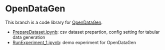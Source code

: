 # OpenDataGen

This branch is a code library for [OpenDataGen](https://gitee.com/zhouyanruc/open-data-gen/tree/master/).

- [PrepareDataset.ipynb](PrepareDataset.ipynb): csv dataset prepartion, config setting for tabular data generation
- [RunExperiment_1.ipynb](RunExeperiment_1.ipynb): demo experiment for OpenDataGen 